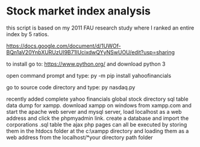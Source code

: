 # Stock market index analysis
this script is based on my 2011 FAU research study where I ranked an entire index by 5 ratios.

https://docs.google.com/document/d/1UWOf-BQn1aV20YnbXURUzUI9B71IUcixdwQYyNSwUOU/edit?usp=sharing

to install go to: https://www.python.org/ and download python 3

open command prompt and type: py -m pip install yahoofinancials

go to source code directory and type: py nasdaq.py

recently added complete yahoo financials global stock directory sql table data dump for xampp.  download xampp on windows from xampp.com and start the apache web server and mysql server, load localhost as a web address and click the phpmyadmin link.  create a database and import the corporations .sql table
the ajax php pages can all be executed by storing them in the htdocs folder at the c:\xampp directory and loading them as a web address from the localhost/*your directory path folder
